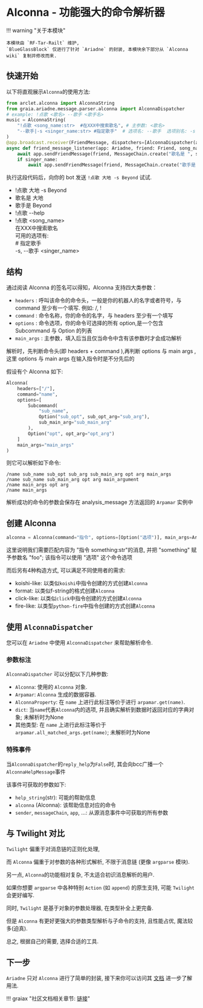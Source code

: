 # Alconna - 功能强大的命令解析器

!!! warning "关于本模块"

    本模块由 `RF-Tar-Railt` 维护,
    `BlueGlassBlock` 仅进行了针对 `Ariadne` 的封装, 本模块余下部分从 `Alconna wiki` 复制并修改而来.

## 快速开始

以下将直观展示`Alconna`的使用方法:

```python
from arclet.alconna import AlconnaString
from graia.ariadne.message.parser.alconna import AlconnaDispatcher
# example: !点歌 <歌名> --歌手 <歌手名>
music = AlconnaString(
    "!点歌 <song_name:str>  #在XXX中搜索歌名", # 主参数: <歌名>
    "--歌手|-s <singer_name:str> #指定歌手"  # 选项名: --歌手  选项别名: -s  选项参数: <歌手名>
)
@app.broadcast.receiver(FriendMessage, dispatchers=[AlconnaDispatcher(alconna=music, reply_help=True)])
async def friend_message_listener(app: Ariadne, friend: Friend, song_name: str, singer_name: str):
    await app.sendFriendMessage(friend, MessageChain.create("歌名是 ", song_name))
    if singer_name:
        await app.sendFriendMessage(friend, MessageChain.create("歌手是 ", singer_name))
```

执行这段代码后，向你的 bot 发送 `!点歌 大地 -s Beyond` 试试.

<div>
<ul>
 <li class="chat right">!点歌 大地 -s Beyond</li>
 <li class="chat left">歌名是 大地</li>
 <li class="chat left">歌手是 Beyond</li>
 <li class="chat right">!点歌 --help</li>
 <li class="chat left">!点歌 &lt;song_name&gt;<br>在XXX中搜索歌名<br>可用的选项有:<br>&#35; 指定歌手<br>  -s, --歌手 &lt;singer_name&gt;</li>
</ul>
</div>

## 结构

通过阅读 Alconna 的签名可以得知，Alconna 支持四大类参数：

-   `headers` : 呼叫该命令的命令头，一般是你的机器人的名字或者符号，与 command 至少有一个填写. 例如: /, !
-   `command` : 命令名称，你的命令的名字，与 headers 至少有一个填写
-   `options` : 命令选项，你的命令可选择的所有 option,是一个包含 Subcommand 与 Option 的列表
-   `main_args` : 主参数，填入后当且仅当命令中含有该参数时才会成功解析

解析时，先判断命令头(即 headers + command ),再判断 options 与 main args , 这里 options 与 main args 在输入指令时是不分先后的

假设有个 Alconna 如下:

```python
Alconna(
    headers=["/"],
    command="name",
    options=[
        Subcommand(
            "sub_name",
            Option("sub_opt", sub_opt_arg="sub_arg"),
            sub_main_arg="sub_main_arg"
        ),
        Option("opt", opt_arg="opt_arg")
    ]
    main_args="main_args"
)
```

则它可以解析如下命令:

```
/name sub_name sub_opt sub_arg sub_main_arg opt arg main_args
/name sub_name sub_main_arg opt arg main_argument
/name main_args opt arg
/name main_args
```

解析成功的命令的参数会保存在 analysis_message 方法返回的 `Arpamar` 实例中

## 创建 Alconna

```python
alconna = Alconna(command="指令", options=[Option("选项")], main_args=Args.foo[str])
```

这里说明我们需要匹配内容为 "指令 something:str"的消息, 并把 "something" 赋予参数名 "foo"; 该指令可以使用 "选项" 这个命令选项 

而后另有4种构造方式, 可以满足不同使用者的需求:
- koishi-like: 以类似`koishi`中指令创建的方式创建`Alconna`
- format: 以类似f-string的格式创建`Alconna`
- click-like: 以类似`click`中指令创建的方式创建`Alconna`
- fire-like: 以类型`python-fire`中指令创建的方式创建`Alconna`

## 使用 `AlconnaDispatcher`

您可以在 `Ariadne` 中使用 `AlconnaDispatcher` 来帮助解析命令.

### 参数标注

`AlconnaDispatcher` 可以分配以下几种参数:

-   `Alconna`: 使用的 `Alconna` 对象.
-   `Arpamar`: `Alconna` 生成的数据容器.
-   `AlconnaProperty`: 在 `name` 上进行此标注等价于进行 `arpamar.get(name)`.
-   `dict`: 当`name`代表`Alconna`内的选项, 并且确实解析到数据时返回对应的字典对象; 未解析时为None
-   其他类型: 在 `name` 上进行此标注等价于`arpamar.all_matched_args.get(name)`; 未解析时为None

### 特殊事件

当`AlconnaDispatcher`的`reply_help`为`False`时, 其会向bcc广播一个`AlconnaHelpMessage`事件

该事件可获取的参数如下:
- `help_string`(str): 可能的帮助信息
- `alconna` (Alconna): 该帮助信息对应的命令
- `sender`, `messageChain`, `app`, ...: 从源消息事件中可获取的所有参数

## 与 Twilight 对比

`Twilight` 偏重于对消息链的正则化处理,

而 `Alconna` 偏重于对参数的各种形式解析, 不限于消息链 (更像 `argparse` 模块).

另一点, `Alconna`的功能相对复杂, 不太适合初识消息解析的用户.

如果你想要 `argparse` 中各种特别 `Action` (如 `append`) 的原生支持, 可能 `Twilight` 会更好编写.

同时, `Twilight` 是基于对象的参数处理器, 在类型补全上更完备.

但是 `Alconna` 有更好更强大的参数类型解析与子命令的支持, 且性能占优, 魔法较多(迫真).

总之, 根据自己的需要, 选择合适的工具.

## 下一步

`Ariadne` 只对 `Alconna` 进行了简单的封装, 接下来你可以访问其 [文档](https://arcletproject.github.io/docs/alconna/tutorial) 进一步了解用法.

!!! graiax "社区文档相关章节: [链接](https://graiax.cn/make_ero_bot/tutorials/6_4_alconna.html)"
